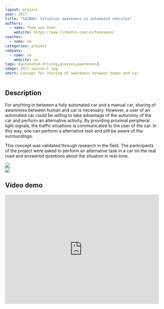 ```yaml
---
layout: project
year: 2017
title: "SAINAU: Situation awareness in automated vehicles"
authors: 
  - name: Thom van Veen
    website: https://www.linkedin.com/in/tomvveen/
coaches:
  - name: na
categories: project
company:
  - name: na
    website: na
tags: [automated-driving,glasses,awareness]
image: 2017-sainau-1.jpg
short: Concept for sharing of awareness between human and car.
---
```


## Description
For anything in between a fully automated car and a manual car, sharing of awareness between human and car is necessary. However, a user of an automated car could be willing to take advantage of the autonomy of the car and perform an alternative activity. By providing proximal peripheral light signals, the traffic situations is communicated to the user of the car. In this way, one can perform a alternative task and still be aware of the surroundings.

This concept was validated through research in the field. The participants of the project were asked to perform an alternative task in a car on the real road and answered questions about the situation in real-time.

<div class="project-image">
  <img src="/assets/img/2017-sainau-2.jpg">
</div>
<div class="project-image">
  <img src="/assets/img/2017-sainau-3.jpg">
</div>

## Video demo
<iframe style="display:inline-block; border:0px solid #FFF; width: 100%; height: 358px" src="https://www.youtube.com/embed/eYlm5d0JH-I?playlist=eYlm5d0JH-I&loop=1&autoplay=1&mute=1" frameborder="0" allowfullscreen></iframe>
